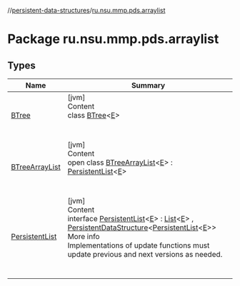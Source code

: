 //[persistent-data-structures](../index.md)/[ru.nsu.mmp.pds.arraylist](index.md)



# Package ru.nsu.mmp.pds.arraylist  


## Types  
  
|  Name|  Summary| 
|---|---|
| <a name="ru.nsu.mmp.pds.arraylist/BTree///PointingToDeclaration/"></a>[BTree](-b-tree/index.md)| <a name="ru.nsu.mmp.pds.arraylist/BTree///PointingToDeclaration/"></a>[jvm]  <br>Content  <br>class [BTree](-b-tree/index.md)<[E](-b-tree/index.md)>  <br><br><br>
| <a name="ru.nsu.mmp.pds.arraylist/BTreeArrayList///PointingToDeclaration/"></a>[BTreeArrayList](-b-tree-array-list/index.md)| <a name="ru.nsu.mmp.pds.arraylist/BTreeArrayList///PointingToDeclaration/"></a>[jvm]  <br>Content  <br>open class [BTreeArrayList](-b-tree-array-list/index.md)<[E](-b-tree-array-list/index.md)> : [PersistentList](-persistent-list/index.md)<[E](-b-tree-array-list/index.md)>   <br><br><br>
| <a name="ru.nsu.mmp.pds.arraylist/PersistentList///PointingToDeclaration/"></a>[PersistentList](-persistent-list/index.md)| <a name="ru.nsu.mmp.pds.arraylist/PersistentList///PointingToDeclaration/"></a>[jvm]  <br>Content  <br>interface [PersistentList](-persistent-list/index.md)<[E](-persistent-list/index.md)> : [List](https://kotlinlang.org/api/latest/jvm/stdlib/kotlin.collections/-list/index.html)<[E](-persistent-list/index.md)> , [PersistentDataStructure](../ru.nsu.mmp.pds/-persistent-data-structure/index.md)<[PersistentList](-persistent-list/index.md)<[E](-persistent-list/index.md)>>   <br>More info  <br>Implementations of update functions must update previous and next versions as needed.  <br><br><br>

